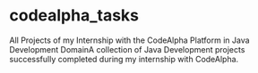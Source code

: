 # codealpha_tasks
All Projects of my Internship with the CodeAlpha Platform in Java Development DomainA collection of Java Development projects successfully completed during my internship with CodeAlpha.
